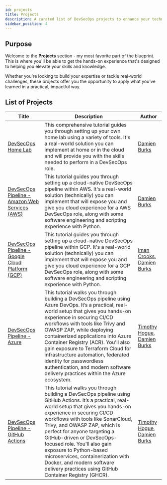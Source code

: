 ```yaml
---
id: projects
title: Projects
description: A curated list of DevSecOps projects to enhance your technical skills and experience.
sidebar_position: 4
---
```


## Purpose

Welcome to the **Projects** section - my most favorite part of the blueprint. This is where you'll be able to get the hands-on experience that's designed to helping you elevate your skills and knowledge.

Whether you're looking to build your expertise or tackle real-world challenges, these projects offer you the opportunity to apply what you've learned in a practical, impactful way.

## List of Projects

| Title                                                                         | Description                                                                                                                                                                                                                                                                                                                                                                                                                                                                                    | Author                                                                                                                       |
| ----------------------------------------------------------------------------- | ---------------------------------------------------------------------------------------------------------------------------------------------------------------------------------------------------------------------------------------------------------------------------------------------------------------------------------------------------------------------------------------------------------------------------------------------------------------------------------------------- | ---------------------------------------------------------------------------------------------------------------------------- |
| [DevSecOps Home Lab](./devsecops-home-lab/)                                   | This comprehensive tutorial guides you through setting up your own home lab using a variety of tools. It's a real-world solution you can implement at home or in the cloud and will provide you with the skills needed to perform in a DevSecOps role.                                                                                                                                                                                                                                         | [Damien Burks](https://www.youtube.com/@damienjburks)                                                                        |
| [DevSecOps Pipeline - Amazon Web Services (AWS)](./devsecops-pipeline-aws/)   | This tutorial guides you through setting up a cloud-native DevSecOps pipeline within AWS. It's a real-world solution (technically) you can implement that will expose you and give you cloud experience for a AWS DevSecOps role, along with some software engineering and scripting experience with Python.                                                                                                                                                                                   | [Damien Burks](https://www.youtube.com/@damienjburks)                                                                        |
| [DevSecOps Pipeline - Google Cloud Platform (GCP)](./devsecops-pipeline-gcp/) | This tutorial guides you through setting up a cloud-native DevSecOps pipeline within GCP. It's a real-world solution (technically) you can implement that will expose you and give you cloud experience for a GCP DevSecOps role, along with some software engineering and scripting experience with Python.                                                                                                                                                                                   | [Iman Crooks](https://www.linkedin.com/in/iman-crooks), [Damien Burks](https://www.youtube.com/@damienjburks)                |
| [DevSecOps Pipeline - Azure](./devsecops-pipeline-azure/) | This tutorial walks you through building a DevSecOps pipeline using Azure DevOps. It’s a practical, real-world setup that gives you hands-on experience in securing CI/CD workflows with tools like Trivy and OWASP ZAP, while deploying containerized applications into Azure Container Registry (ACR). You'll also gain exposure to Terraform Cloud for infrastructure automation, federated identity for passwordless authentication, and modern software delivery practices within the Azure ecosystem. | [Timothy Hogue](https://www.linkedin.com/in/timothy-hogue/), [Damien Burks](https://www.youtube.com/@damienjburks) |
| [DevSecOps Pipeline - GitHub Actions](./devsecops-pipeline-gha/)              | This tutorial walks you through building a DevSecOps pipeline using GitHub Actions. It’s a practical, real-world setup that gives you hands-on experience in securing CI/CD workflows with tools like SonarCloud, Trivy, and OWASP ZAP, which is perfect for anyone targeting a GitHub-driven or DevSecOps-focused role. You'll also gain exposure to Python-based microservices, containerization with Docker, and modern software delivery practices using GitHub Container Registry (GHCR). | [Timothy Hogue](https://www.linkedin.com/in/timothy-hogue-2b2722230/), [Damien Burks](https://www.youtube.com/@damienjburks) |

